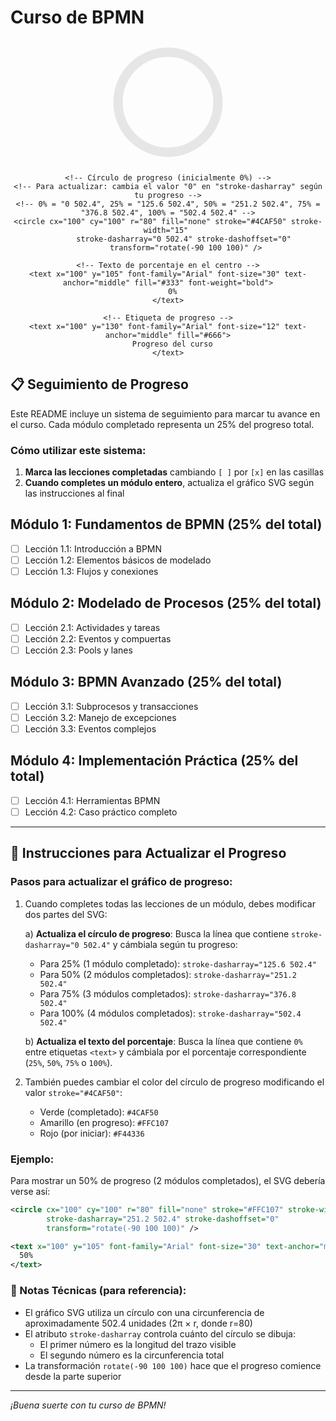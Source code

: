 
# Curso de BPMN

<div align="center">
  <svg width="200" height="200" viewBox="0 0 200 200" xmlns="http://www.w3.org/2000/svg">
    <!-- Círculo gris de fondo (representa el 100%) -->
    <circle cx="100" cy="100" r="80" fill="none" stroke="#e6e6e6" stroke-width="15" />
    
    <!-- Círculo de progreso (inicialmente 0%) -->
    <!-- Para actualizar: cambia el valor "0" en "stroke-dasharray" según tu progreso -->
    <!-- 0% = "0 502.4", 25% = "125.6 502.4", 50% = "251.2 502.4", 75% = "376.8 502.4", 100% = "502.4 502.4" -->
    <circle cx="100" cy="100" r="80" fill="none" stroke="#4CAF50" stroke-width="15" 
            stroke-dasharray="0 502.4" stroke-dashoffset="0" 
            transform="rotate(-90 100 100)" />
    
    <!-- Texto de porcentaje en el centro -->
    <text x="100" y="105" font-family="Arial" font-size="30" text-anchor="middle" fill="#333" font-weight="bold">
      0%
    </text>
    
    <!-- Etiqueta de progreso -->
    <text x="100" y="130" font-family="Arial" font-size="12" text-anchor="middle" fill="#666">
      Progreso del curso
    </text>
  </svg>
</div>

## 📋 Seguimiento de Progreso

Este README incluye un sistema de seguimiento para marcar tu avance en el curso. Cada módulo completado representa un 25% del progreso total.

### Cómo utilizar este sistema:

1. **Marca las lecciones completadas** cambiando `[ ]` por `[x]` en las casillas
2. **Cuando completes un módulo entero**, actualiza el gráfico SVG según las instrucciones al final

## Módulo 1: Fundamentos de BPMN (25% del total)
- [ ] Lección 1.1: Introducción a BPMN
- [ ] Lección 1.2: Elementos básicos de modelado
- [ ] Lección 1.3: Flujos y conexiones

## Módulo 2: Modelado de Procesos (25% del total)
- [ ] Lección 2.1: Actividades y tareas
- [ ] Lección 2.2: Eventos y compuertas
- [ ] Lección 2.3: Pools y lanes

## Módulo 3: BPMN Avanzado (25% del total)
- [ ] Lección 3.1: Subprocesos y transacciones
- [ ] Lección 3.2: Manejo de excepciones
- [ ] Lección 3.3: Eventos complejos

## Módulo 4: Implementación Práctica (25% del total)
- [ ] Lección 4.1: Herramientas BPMN
- [ ] Lección 4.2: Caso práctico completo

---

## 🔄 Instrucciones para Actualizar el Progreso

### Pasos para actualizar el gráfico de progreso:

1. Cuando completes todas las lecciones de un módulo, debes modificar dos partes del SVG:

   a) **Actualiza el círculo de progreso**: Busca la línea que contiene `stroke-dasharray="0 502.4"` y cámbiala según tu progreso:
   
      - Para 25% (1 módulo completado): `stroke-dasharray="125.6 502.4"`
      - Para 50% (2 módulos completados): `stroke-dasharray="251.2 502.4"`
      - Para 75% (3 módulos completados): `stroke-dasharray="376.8 502.4"`
      - Para 100% (4 módulos completados): `stroke-dasharray="502.4 502.4"`
   
   b) **Actualiza el texto del porcentaje**: Busca la línea que contiene `0%` entre etiquetas `<text>` y cámbiala por el porcentaje correspondiente (`25%`, `50%`, `75%` o `100%`).

2. También puedes cambiar el color del círculo de progreso modificando el valor `stroke="#4CAF50"`:
   - Verde (completado): `#4CAF50`
   - Amarillo (en progreso): `#FFC107`
   - Rojo (por iniciar): `#F44336`

### Ejemplo:

Para mostrar un 50% de progreso (2 módulos completados), el SVG debería verse así:

```xml
<circle cx="100" cy="100" r="80" fill="none" stroke="#FFC107" stroke-width="15" 
        stroke-dasharray="251.2 502.4" stroke-dashoffset="0" 
        transform="rotate(-90 100 100)" />

<text x="100" y="105" font-family="Arial" font-size="30" text-anchor="middle" fill="#333" font-weight="bold">
  50%
</text>
```

### 📝 Notas Técnicas (para referencia):

- El gráfico SVG utiliza un círculo con una circunferencia de aproximadamente 502.4 unidades (2π × r, donde r=80)
- El atributo `stroke-dasharray` controla cuánto del círculo se dibuja:
  - El primer número es la longitud del trazo visible
  - El segundo número es la circunferencia total
- La transformación `rotate(-90 100 100)` hace que el progreso comience desde la parte superior

---

_¡Buena suerte con tu curso de BPMN!_
